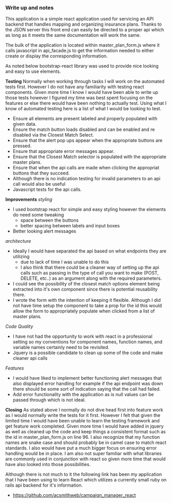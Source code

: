 ### Write up and notes
This application is a simple react application used for servicing an API backend that handles mapping and organizing insurance plans. Thanks to the JSON server this front end can easily be directed to a proper api which as long as it meets the same documentation will work the same.

The bulk of the application is located within master_plan_form.js where it calls javascript in api_facade.js to get the information needed to either create or display the corresponding information.

As noted below bootstrap-react library was used to provide nice looking and easy to use elements.

**Testing**
Normally when working through tasks I will work on the automated tests first. However I do not have any familiarity with testing react components. Given more time I know I would have been able to write up those tests however I figured my time was best spent focusing on the features or else there would have been nothing to actually test.
Using what I know of automated testing here is a list of what I would be looking to test.
- Ensure all elements are present labeled and properly populated with given data.
- Ensure the match button loads disabled and can be enabled and re disabled via the Closest Match Select.
- Ensure that the alert pop ups appear when the appropriate buttons are pressed.
- Ensure that appropriate error messages appear.
- Ensure that the Closest Match selector is populated with the appropriate master plans.
- Ensure that when the api calls are made when clicking the appropriat buttons that they succeed.
- Although there is no indication testing for invalid parameters to an api call would also be useful
- Javascript tests for the api calls.

**Improvements**
*styling*
- I used bootstrap react for simple and easy styling however the elements do need some tweaking
  - space between the buttons
  - better spacing between labels and input boxes
- Better looking alert messages

*architecture*
- Ideally I would have separated the api based on what endpoints they are utilizing
  - due to lack of time I was unable to do this
  - I also think that there could be a cleaner way of setting up the api calls such as passing in the type of call you want to make (POST, DELETE, etc..) as an argument along with the required parameters.
- I could see the possibility of the closest match options element being extracted into it's own component since there is potential reusability there.
- I wrote the form with the intention of keeping it flexible. Although I did not have time setup the component to take a prop for the id this would allow the form to appropriately populate when clicked from a list of master plans.

*Code Quality*
- I have not had the opportunity to work with react in a professional setting so my conventions for component names, function names, and variable names certainly need to be revisited.
- Jquery is a possible candidate to clean up some of the code and make cleaner api calls

*Features*
- I would have liked to implement better functioning alert messages that also displayed error handling for example if the api endpoint was down there should be some sort of indication saying that the call had failed.
- Add error functionality with the application as is null values can be passed through which is not ideal.

**Closing**
As stated above I normally do not dive head first into feature work as I would normally write the tests for it first. However I felt that given the limited time I would have been unable to learn the testing framework and get feature work completed. Given more time I would have added in jquery as well as cleaned up the code and keep things a consistent format such as the id in master_plan_form.js on line 96. I also recognize that my function names are snake case and should probably be in camel case to match react standards. I also would have put a much bigger focus on ensuring error handling would be in place. I am also not super familiar with what libraries are commonly used in conjunction with react so given more time that would have also looked into those possibilities.

Although there is not much to it the following link has been my application that I have been using to learn React which utilizes a currently small ruby on rails api backend for it's information.
- https://github.com/acsmithweb/campaign_manager_react
